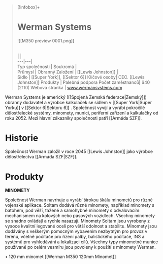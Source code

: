 > [!infobox]+  
> # Werman Systems
> ![[M350 preview 0001.png]]  
> ######  
>  |  |  
> ---|---|   
> Typ společnosti | Soukromá |  
> Průmysl |  Obranný
> Založení | [[Lewis Johnston]] |  
> Sídlo | [[Super York]], [[Sektor 6]]
> Klíčové osoby| CEO. [[Lewis Johnston]]
>  Produkty | Palebná podpora
>  Počet zaměstnanců| 640 (2110)
>  Webová stránka | www.wermansystems.com

Werman Systems je americký ([[Spojená Zemská federace|Zemský]]) obranný dodavatel a výrobce kalkulaček se sídlem v [[Super York|Super Yorku]] v [[Sektor 6|Sektoru 6]] . Společnost vyvíjí a vyrábí pokročilé dělostřelecké systémy, minomety, munici, periferní zařízení a kalkulačky od roku 2052. Mezi hlavní zákazníky společnosti patří [[Armáda SZF]].

# Historie

Společnost Werman založil v roce 2045 [[Lewis Johnston]] jako výrobce dělostřelectva [[Armáda SZF|SZF]].

# Produkty

**MINOMETY**

Společnost Werman navrhuje a vyrábí širokou škálu minometů pro různé vojenské aplikace. Soltam dodává různé minomety, například minomety s batohem, pod věží, tažené a samohybné minomety s odvalovacím mechanismem na kolových nebo pásových vozidlech. Všechny minomety se snadno ovládají a rychle nasazují. Minomety Soltam jsou vyrobeny z vysoce kvalitní legované oceli pro větší odolnost a stabilitu. Minomety jsou dodávány s veškerým pomocným vybavením nezbytným pro provoz v terénu, včetně počítače pro řízení palby, balistického počítače, INS a systémů pro vyhledávání a lokalizaci cílů. Všechny typy minometné munice používané po celém vesmíru jsou povoleny k použití s minomety Werman.

• 120 mm minomet
	[[Werman M350 120mm Minomet]]